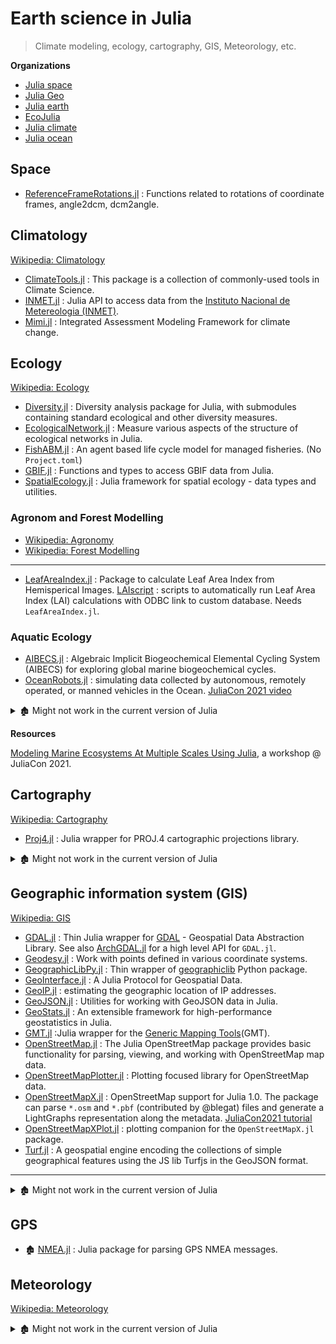 # Earth science in Julia

> Climate modeling, ecology, cartography, GIS, Meteorology, etc.

**Organizations**

- [Julia space](https://github.com/JuliaSpace)
- [Julia Geo](https://github.com/JuliaGeo)
- [Julia earth](https://github.com/JuliaEarth)
- [EcoJulia](https://ecojulia.org)
- [Julia climate](https://github.com/JuliaClimate)
- [Julia ocean](https://github.com/JuliaOcean)

## Space

- [ReferenceFrameRotations.jl](https://github.com/JuliaSpace/ReferenceFrameRotations.jl) : Functions related to rotations of coordinate frames, angle2dcm, dcm2angle.

## Climatology

[Wikipedia: Climatology](https://en.wikipedia.org/wiki/Category:Climatology)

- [ClimateTools.jl](https://github.com/Balinus/ClimateTools.jl) : This package is a collection of commonly-used tools in Climate Science.
- [INMET.jl](https://github.com/JuliaClimate/INMET.jl) : Julia API to access data from the [Instituto Nacional de Metereologia (INMET)](https://portal.inmet.gov.br/).
- [Mimi.jl](https://github.com/anthofflab/Mimi.jl) : Integrated Assessment Modeling Framework for climate change.

## Ecology

[Wikipedia: Ecology](https://en.wikipedia.org/wiki/Category:Ecology)

- [Diversity.jl](https://github.com/EcoJulia/Diversity.jl) : Diversity analysis package for Julia, with submodules containing standard ecological and other diversity measures.
- [EcologicalNetwork.jl](https://github.com/EcoJulia/EcologicalNetworks.jl) : Measure various aspects of the structure of ecological networks in Julia.
- [FishABM.jl](https://github.com/jangevaare/FishABM.jl) : An agent based life cycle model for managed fisheries. (No `Project.toml`)
- [GBIF.jl](https://github.com/EcoJulia/GBIF.jl) : Functions and types to access GBIF data from Julia.
- [SpatialEcology.jl](https://github.com/EcoJulia/SpatialEcology.jl) : Julia framework for spatial ecology - data types and utilities.

### Agronom and Forest Modelling

- [Wikipedia: Agronomy](https://en.wikipedia.org/wiki/Category:Agronomy)
- [Wikipedia: Forest Modelling](https://en.wikipedia.org/wiki/Category:Forest_modelling)

---

- [LeafAreaIndex.jl](https://github.com/ETC-UA/LeafAreaIndex.jl) : Package to calculate Leaf Area Index from Hemisperical Images. [LAIscript](https://github.com/ETC-UA/LAIscript) : scripts to automatically run Leaf Area Index (LAI) calculations with ODBC link to custom database. Needs `LeafAreaIndex.jl`.

### Aquatic Ecology

- [AIBECS.jl](https://github.com/JuliaOcean/AIBECS.jl) : Algebraic Implicit Biogeochemical Elemental Cycling System (AIBECS) for exploring global marine biogeochemical cycles.
- [OceanRobots.jl](https://github.com/gaelforget/OceanRobots.jl) : simulating data collected by autonomous, remotely operated, or manned vehicles in the Ocean. [JuliaCon 2021 video](https://youtu.be/oC-rikXfVo8)

<details> <summary>🏚️ Might not work in the current version of Julia</summary>

- 🏚️ [Iceberg.jl](https://github.com/njwilson23/Iceberg.jl) : Ice-seawater interface calculations using level set methods.

</details>

**Resources**

[Modeling Marine Ecosystems At Multiple Scales Using Julia](https://youtu.be/UCIRrXz2ZS0), a workshop @ JuliaCon 2021.

## Cartography

[Wikipedia: Cartography](https://en.wikipedia.org/wiki/Category:Cartography)

- [Proj4.jl](https://github.com/JuliaGeo/Proj4.jl) : Julia wrapper for PROJ.4 cartographic projections library.

<details> <summary>🏚️ Might not work in the current version of Julia</summary>

- 🏚️ [PyProj.jl](https://github.com/kshramt/PyProj.jl) : A Julia wrapper of [PyProj](https://pypi.python.org/pypi/pyproj), that performs cartographic transformations and geodetic computations.

</details>

## Geographic information system (GIS)

[Wikipedia: GIS](https://en.wikipedia.org/wiki/Geographic_information_system)

- [GDAL.jl](https://github.com/JuliaGeo/GDAL.jl) : Thin Julia wrapper for [GDAL](http://gdal.org/) - Geospatial Data Abstraction Library. See also [ArchGDAL.jl](https://github.com/yeesian/ArchGDAL.jl) for a high level API for `GDAL.jl`.
- [Geodesy.jl](https://github.com/JuliaGeo/Geodesy.jl) : Work with points defined in various coordinate systems.
- [GeographicLibPy.jl](https://github.com/kshramt/GeographicLibPy.jl) : Thin wrapper of [geographiclib](https://pypi.python.org/pypi/geographiclib) Python package.
- [GeoInterface.jl](https://github.com/JuliaGeo/GeoInterface.jl) : A Julia Protocol for Geospatial Data.
- [GeoIP.jl](https://github.com/JuliaWeb/GeoIP.jl) : estimating the geographic location of IP addresses.
- [GeoJSON.jl](https://github.com/JuliaGeo/GeoJSON.jl) : Utilities for working with GeoJSON data in Julia.
- [GeoStats.jl](https://github.com/JuliaEarth/GeoStats.jl) : An extensible framework for high-performance geostatistics in Julia.
- [GMT.jl](https://github.com/joa-quim/GMT.jl) :Julia wrapper for the [Generic Mapping Tools](https://github.com/GenericMappingTools/gmt)(GMT).
- [OpenStreetMap.jl](https://github.com/tedsteiner/OpenStreetMap.jl) : The Julia OpenStreetMap package provides basic functionality for parsing, viewing, and working with OpenStreetMap map data.
- [OpenStreetMapPlotter.jl](https://github.com/juliusgeo/OpenStreetMapPlotter.jl) : Plotting focused library for OpenStreetMap data.
- [OpenStreetMapX.jl](https://github.com/pszufe/OpenStreetMapX.jl) : OpenStreetMap support for Julia 1.0. The package can parse `*.osm` and `*.pbf` (contributed by @blegat) files and generate a LightGraphs representation along the metadata. [JuliaCon2021 tutorial](https://pszufe.github.io/OpenStreetMapX_Tutorial/JuliaCon2021/)
- [OpenStreetMapXPlot.jl](https://github.com/pszufe/OpenStreetMapXPlot.jl) : plotting companion for the `OpenStreetMapX.jl` package.
- [Turf.jl](https://github.com/philoez98/Turf.jl) : A geospatial engine encoding the collections of simple geographical features using the JS lib Turfjs in the GeoJSON format.

---

<details> <summary>🏚️ Might not work in the current version of Julia</summary>

- 🏚️ [DtPlot.jl](https://github.com/dejakaymac/DtPlot.jl)
- 🏚️ [EarthSphere.jl](https://github.com/cuevasclemente/EarthSphere.jl) : A library for measuring approximate distance and location given latitudes and longitudes.
- 🏚️ [FlowNetworks.jl](https://github.com/scheidan/FlowNetworks.jl) : Types and function to represent hydrological flow networks.
- 🏚️ [GIS.jl](https://github.com/wkearn/GIS.jl) : A package for the visualization and manipulation of geographic data.
- 🏚️ [hillerislambers](https://github.com/wkearn/hillerislambers) : Julia implementation of the HilleRisLambers et al. 2001 model of arid vegetation dynamics.
- 🏚️ [Jultran.jl](https://github.com/jsbj/Jultran.jl) : Julia interface for the HITRAN database of spectral lines, based on Ray Pierrehumbert's PyTran.
- 🏚️ [OpenStreetMap.jl](https://github.com/tedsteiner/OpenStreetMap.jl) : Julia OpenStreetMap Package
- 🏚️ [OpenStreetMapParser.jl](https://github.com/yeesian/OpenStreetMapParser.jl) : This package provides basic functionality for parsing OpenStreetMap data in Julia.
- 🏚️ [Tyndall.jl](https://github.com/jsbj/Tyndall.jl) : Radiative transfer in Julia.
- 🏚️ [Watershed.jl](https://github.com/seung-lab/Watershed.jl) : Julia version of watershed.

</details>

## GPS

- 🏚️ [NMEA.jl](https://github.com/templarlabs/NMEA.jl) : Julia package for parsing GPS NMEA messages.

## Meteorology

[ Wikipedia: Meteorology](https://en.wikipedia.org/wiki/Meteorology)

<details> <summary>🏚️ Might not work in the current version of Julia</summary>

- 🏚️ [CAIRS.jl](https://github.com/scheidan/CAIRS.jl) : Continous Assimilation of Integrating Rain Sensors.
- 🏚️ [Met_Plots_Models.jl](https://github.com/zhujinxuan/Met_Plots_Models.jl) : A simple wrapper of matlibplot for a meteorologist.
- 🏚️ [TTCal.jl](https://github.com/mweastwood/TTCal.jl) : A bandpass calibration routine developed for the [OVRO](https://en.wikipedia.org/wiki/Owens_Valley_Radio_Observatory) LWA.

</details>
